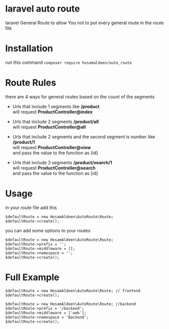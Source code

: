 # laravel auto route
laravel General Route to allow You not to put every general route in the route file

# Installation
run this command ```composer require hosamaldeen/auto_route```

# Route Rules
there are 4 ways for general routes based on the count of the segments 
  * Urls that include 1 segments like **/product**
  <br />will request **ProductController@index**
    
  * Urls that include 2 segments **/product/all**
  <br />will request **ProductController@all**
  
  * Urls that include 2 segments and the second segment is number like **/product/1**
  <br />will request **ProductController@view**
  <br />and pass the value to the function as {id}
  
  * Urls that include 3 segments **/product/search/1**
  <br />will request **ProductController@search**
  <br />and pass the value to the function as {id}

# Usage
in your route file add this 
```
$defaultRoute = new HosamAldeen\AutoRoute\Route;
$defaultRoute->create();
```
you can add some options to your routes 
```
$defaultRoute = new HosamAldeen\AutoRoute\Route;
$defaultRoute->prefix = '';
$defaultRoute->middleware = [];
$defaultRoute->namespace = '';
$defaultRoute->create();
```

# Full Example
```
$defaultRoute = new HosamAldeen\AutoRoute\Route; // frontend
$defaultRoute->create();

$defaultRoute = new HosamAldeen\AutoRoute\Route; //backend
$defaultRoute->prefix = '/backend';
$defaultRoute->middleware = ['web'];
$defaultRoute->namespace = 'Backend';
$defaultRoute->create();
```


